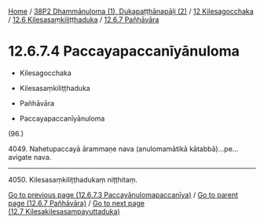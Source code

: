 
[Home](/) / [38P2 Dhammānuloma (1), Dukapaṭṭhānapāḷi (2)](../../...md) / [12 Kilesagocchaka](../...md) / [12.6 Kilesasaṃkiliṭṭhaduka](...md) / [12.6.7 Pañhāvāra](../38P2/12/12.6/12.6.7.md)

# 12.6.7.4 Paccayapaccanīyānuloma

* Kilesagocchaka

* Kilesasaṃkiliṭṭhaduka

* Pañhāvāra

* Paccayapaccanīyānuloma

(96.)

4049\. Nahetupaccayā ārammaṇe nava (anulomamātikā kātabbā)…pe…  avigate nava.

---

4050\. Kilesasaṃkiliṭṭhadukaṃ niṭṭhitaṃ.



[Go to previous page (12.6.7.3 Paccayānulomapaccanīya)](12.6.7.3.md) / [Go to parent page (12.6.7 Pañhāvāra)](../38P2/12/12.6/12.6.7.md) / [Go to next page (12.7 Kilesakilesasampayuttaduka)](../../12.7.md)


